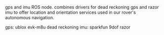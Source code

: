 gps and imu ROS node. combines drivers for dead reckoning gps and razor imu
to offer location and orientation services used in our rover's 
autonomous navigation.

gps: ublox evk-m8u dead reckoning 
imu: sparkfun 9dof razor
